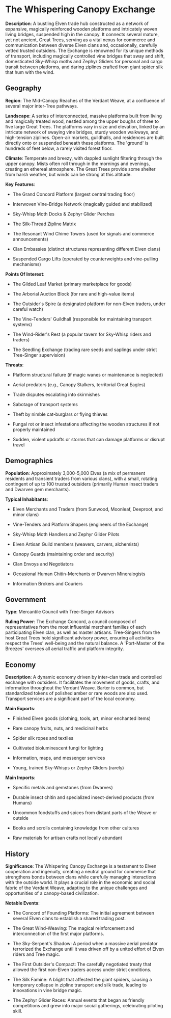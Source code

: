 
# The Whispering Canopy Exchange
**Description**: A bustling Elven trade hub constructed as a network of expansive, magically reinforced wooden platforms and intricately woven living bridges, suspended high in the canopy. It connects several mature, yet not ancient, Great Trees, serving as a vital nexus for commerce and communication between diverse Elven clans and, occasionally, carefully vetted trusted outsiders. The Exchange is renowned for its unique methods of transport, including magically controlled vine bridges that sway and shift, domesticated Sky-Whisp moths and Zephyr Gliders for personal and cargo transit between platforms, and daring ziplines crafted from giant spider silk that hum with the wind.


## Geography
**Region**: The Mid-Canopy Reaches of the Verdant Weave, at a confluence of several major inter-Tree pathways.

**Landscape**: A series of interconnected, massive platforms built from living and magically treated wood, nestled among the upper boughs of three to five large Great Trees. The platforms vary in size and elevation, linked by an intricate network of swaying vine bridges, sturdy wooden walkways, and high-tension ziplines. Open-air markets, guildhalls, and residences are built directly onto or suspended beneath these platforms. The 'ground' is hundreds of feet below, a rarely visited forest floor.

**Climate**: Temperate and breezy, with dappled sunlight filtering through the upper canopy. Mists often roll through in the mornings and evenings, creating an ethereal atmosphere. The Great Trees provide some shelter from harsh weather, but winds can be strong at this altitude.

**Key Features**:
- The Grand Concord Platform (largest central trading floor)

- Interwoven Vine-Bridge Network (magically guided and stabilized)

- Sky-Whisp Moth Docks & Zephyr Glider Perches

- The Silk-Thread Zipline Matrix

- The Resonant Wind Chime Towers (used for signals and commerce announcements)

- Clan Embassies (distinct structures representing different Elven clans)

- Suspended Cargo Lifts (operated by counterweights and vine-pulling mechanisms)

**Points Of Interest**:
- The Gilded Leaf Market (primary marketplace for goods)

- The Arborial Auction Block (for rare and high-value items)

- The Outsider's Spire (a designated platform for non-Elven traders, under careful watch)

- The Vine-Tenders' Guildhall (responsible for maintaining transport systems)

- The Wind-Rider's Rest (a popular tavern for Sky-Whisp riders and traders)

- The Seedling Exchange (trading rare seeds and saplings under strict Tree-Singer supervision)

**Threats**:
- Platform structural failure (if magic wanes or maintenance is neglected)

- Aerial predators (e.g., Canopy Stalkers, territorial Great Eagles)

- Trade disputes escalating into skirmishes

- Sabotage of transport systems

- Theft by nimble cat-burglars or flying thieves

- Fungal rot or insect infestations affecting the wooden structures if not properly maintained

- Sudden, violent updrafts or storms that can damage platforms or disrupt travel


## Demographics
**Population**: Approximately 3,000-5,000 Elves (a mix of permanent residents and transient traders from various clans), with a small, rotating contingent of up to 100 trusted outsiders (primarily Human insect traders and Dwarven gem merchants).

**Typical Inhabitants**:
- Elven Merchants and Traders (from Sunwood, Moonleaf, Deeproot, and minor clans)

- Vine-Tenders and Platform Shapers (engineers of the Exchange)

- Sky-Whisp Moth Handlers and Zephyr Glider Pilots

- Elven Artisan Guild members (weavers, carvers, alchemists)

- Canopy Guards (maintaining order and security)

- Clan Envoys and Negotiators

- Occasional Human Chitin-Merchants or Dwarven Mineralogists

- Information Brokers and Couriers


## Government
**Type**: Mercantile Council with Tree-Singer Advisors

**Ruling Power**: The Exchange Concord, a council composed of representatives from the most influential merchant families of each participating Elven clan, as well as master artisans. Tree-Singers from the host Great Trees hold significant advisory power, ensuring all activities respect the Trees' well-being and the natural balance. A 'Port-Master of the Breezes' oversees all aerial traffic and platform integrity.


## Economy
**Description**: A dynamic economy driven by inter-clan trade and controlled exchange with outsiders. It facilitates the movement of goods, crafts, and information throughout the Verdant Weave. Barter is common, but standardized tokens of polished amber or rare woods are also used. Transport services are a significant part of the local economy.

**Main Exports**:
- Finished Elven goods (clothing, tools, art, minor enchanted items)

- Rare canopy fruits, nuts, and medicinal herbs

- Spider silk ropes and textiles

- Cultivated bioluminescent fungi for lighting

- Information, maps, and messenger services

- Young, trained Sky-Whisps or Zephyr Gliders (rarely)

**Main Imports**:
- Specific metals and gemstones (from Dwarves)

- Durable insect chitin and specialized insect-derived products (from Humans)

- Uncommon foodstuffs and spices from distant parts of the Weave or outside

- Books and scrolls containing knowledge from other cultures

- Raw materials for artisan crafts not locally abundant


## History
**Significance**: The Whispering Canopy Exchange is a testament to Elven cooperation and ingenuity, creating a neutral ground for commerce that strengthens bonds between clans while carefully managing interactions with the outside world. It plays a crucial role in the economic and social fabric of the Verdant Weave, adapting to the unique challenges and opportunities of a canopy-based civilization.

**Notable Events**:
- The Concord of Founding Platforms: The initial agreement between several Elven clans to establish a shared trading post.

- The Great Wind-Weaving: The magical reinforcement and interconnection of the first major platforms.

- The Sky-Serpent's Shadow: A period when a massive aerial predator terrorized the Exchange until it was driven off by a united effort of Elven riders and Tree magic.

- The First Outsider's Compact: The carefully negotiated treaty that allowed the first non-Elven traders access under strict conditions.

- The Silk Famine: A blight that affected the giant spiders, causing a temporary collapse in zipline transport and silk trade, leading to innovations in vine bridge magic.

- The Zephyr Glider Races: Annual events that began as friendly competitions and grew into major social gatherings, celebrating piloting skill.

